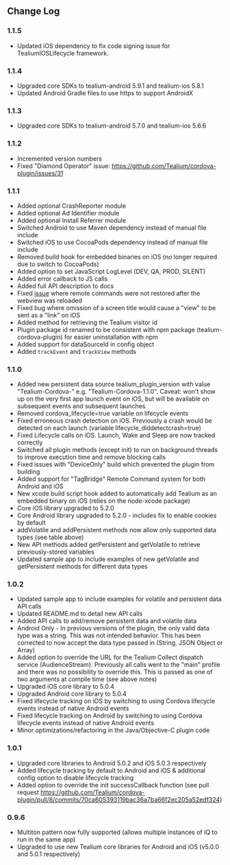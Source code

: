 ## Change Log

### 1.1.5
- Updated iOS dependency to fix code signing issue for TealiumIOSLifecycle framework.

### 1.1.4
- Upgraded core SDKs to tealium-android 5.9.1 and tealium-ios 5.8.1
- Updated Android Gradle files to use https to support AndroidX

### 1.1.3
- Upgraded core SDKs to tealium-android 5.7.0 and tealium-ios 5.6.6

### 1.1.2
- Incremented version numbers
- Fixed "Diamond Operator" issue: https://github.com/Tealium/cordova-plugin/issues/31

### 1.1.1
- Added optional CrashReporter module
- Added optional Ad Identifier module
- Added optional Install Referrer module
- Switched Android to use Maven dependency instead of manual file include
- Switched iOS to use CocoaPods dependency instead of manual file include
- Removed build hook for embedded binaries on iOS (no longer required due to switch to CocoaPods)
- Added option to set JavaScript LogLevel (DEV, QA, PROD, SILENT)
- Added error callback to JS calls
- Added full API description to docs
- Fixed [issue](https://github.com/Tealium/cordova-plugin/issues/27) where remote commands were not restored after the webview was reloaded
- Fixed bug where omission of a screen title would cause a "view" to be sent as a "link" on iOS
- Added method for retrieving the Tealium visitor id
- Plugin package id renamed to be consistent with npm package (tealium-cordova-plugin) for easier uninstallation with npm
- Added support for dataSourceId in config object
- Added `trackEvent` and `trackView` methods

### 1.1.0
- Added new persistent data source tealium_plugin_version with value "Tealium-Cordova-" e.g. "Tealium-Cordova-1.1.0". Caveat: won't show up on the very first app launch event on iOS, but will be available on subsequent events and subsequent launches
- Removed cordova_lifecycle=true variable on lifecycle events
- Fixed erroneous crash detection on iOS. Previously a crash would be detected on each launch (variable lifecycle_diddetectcrash=true)
- Fixed Lifecycle calls on iOS. Launch, Wake and Sleep are now tracked correctly
- Switched all plugin methods (except init) to run on background threads to improve execution time and remove blocking calls
- Fixed issues with "DeviceOnly" build which prevented the plugin from building
- Added support for "TagBridge" Remote Command system for both Android and iOS
- New xcode build script hook added to automatically add Tealium as an embedded binary on iOS (relies on the node-xcode package)
- Core iOS library upgraded to 5.2.0
- Core Android library upgraded to 5.2.0 - includes fix to enable cookies by default
- addVolatile and addPersistent methods now allow only supported data types (see table above)
- New API methods added getPersistent and getVolatile to retrieve previously-stored variables
- Updated sample app to include examples of new getVolatile and getPersistent methods for different data types

### 1.0.2
-  Updated sample app to include examples for volatile and persistent data API calls
-  Updated README.md to detail new API calls
-  Added API calls to add/remove persistent data and volatile data
-  Android Only - In previous versions of the plugin, the only valid data type was a string. This was not intended behavior. This has been corrected to now accept the data type passed in (String, JSON Object or Array)
-  Added option to override the URL for the Tealium Collect dispatch service (AudienceStream). Previously all calls went to the "main" profile and there was no possibility to override this. This is passed as one of two arguments at compile time (see above notes)
-  Upgraded iOS core library to 5.0.4
-  Upgraded Android core library to 5.0.4
-  Fixed lifecycle tracking on iOS by switching to using Cordova lifecycle events instead of native Android events
-  Fixed lifecycle tracking on Android by switching to using Cordova lifecycle events instead of native Android events
-  Minor optimizations/refactoring in the Java/Objective-C plugin code

### 1.0.1
-  Upgraded core libraries to Android 5.0.2 and iOS 5.0.3 respectively
-  Added lifecycle tracking by default to Android and iOS & additional config option to disable lifecycle tracking
-  Added option to override the init successCallback function (see pull request https://github.com/Tealium/cordova-plugin/pull/8/commits/70ca605393119bac36a7ba66f2ec205a52edf324)

### 0.9.6
-  Multiton pattern now fully supported (allows multiple instances of IQ to run in the same app)
-  Upgraded to use new Tealium core libraries for Android and iOS (v5.0.0 and 5.0.1 respectively)
